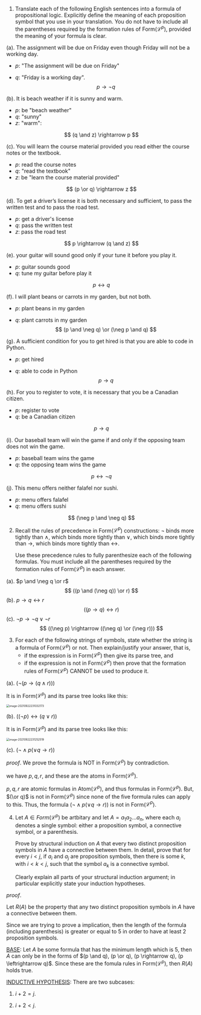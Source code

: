 1.  Translate each of the following English sentences into a formula of propositional logic. Explicitly define the meaning of each proposition symbol that you use in your translation. You do not have to include all the parentheses required by the formation rules of Form($\mathcal{L}^p$), provided the meaning of your formula is clear.

(a). The assignment will be due on Friday even though Friday will not be a working day.

* $p:$ "The assignment will be due on Friday"

* $q:$ "Friday is a working day".
  $$
  p \rightarrow \neg q
  $$
  

(b). It is beach weather if it is sunny and warm.

* $p:$ be "beach weather"
* $q:$ "sunny"
* $z:$ "warm":

$$
(q \and z) \rightarrow p
$$

(c). You will learn the course material provided you read either the course notes or the textbook.

* $p:$ read the course notes
* $q:$ "read the textbook"
* $z:$ be "learn the course material provided"

$$
(p \or q) \rightarrow z
$$

(d). To get a driver’s license it is both necessary and sufficient, to pass the written test and to pass the road test.

* $p:$ get a driver's license
* $q:$ pass the written test
* $z:$ pass the road test

$$
p \rightarrow (q \and z)
$$

(e). your guitar will sound good only if your tune it before you play it.

* $p:$ guitar sounds good
* $q:$ tune my guitar before play it

$$
p \leftrightarrow q
$$

(f). I will plant beans or carrots in my garden, but not both.

* $p:$ plant beans in my garden

* $q:$ plant carrots in my garden
  $$
  (p \and \neg q) \or (\neg p \and q)
  $$

(g). A sufficient condition for you to get hired is that you are able to code in Python.

* $p:$ get hired

* $q:$ able to code in Python
  $$
  p \rightarrow q
  $$

(h).  For you to register to vote, it is necessary that you be a Canadian citizen.

* $p:$ register to vote
* $q:$ be a Canadian citizen

$$
p \rightarrow q
$$

(i). Our baseball team will win the game if and only if the opposing team does not win the game.

* $p:$ baseball team wins the game
* $q:$ the opposing team wins the game

$$
p \leftrightarrow \neg q
$$

(j). This menu offers neither falafel nor sushi.

* $p:$ menu offers falafel
* $q:$ menu offers sushi

$$
(\neg p \and \neg q)
$$





2. Recall the rules of precedence in Form($\mathcal{L}^p$) constructions: $¬$ binds more tightly than $∧$, which binds more tightly than $∨$, which binds more tightly than $→$, which binds more tightly than $↔$. 

   Use these precedence rules to fully parenthesize each of the following formulas. You must include all the parentheses required by the formation rules of Form($\mathcal{L}^p$) in each answer.

(a). $p \and \neg q \or r$
$$
((p \and (\neg q)) \or r)
$$
(b). $p → q ↔ r$
$$
((p \rightarrow q) \leftrightarrow r)
$$
(c). $¬p → ¬q ∨ ¬r$
$$
((\neg p) \rightarrow ((\neg q) \or (\neg r)))
$$



3. For each of the following strings of symbols, state whether the string is a formula of Form($\mathcal{L}^p$) or not. Then explain/justify your answer, that is,
   *  if the expression is in Form($\mathcal{L}^p$) then give its parse tree, and
   * if the expression is not in Form($\mathcal{L}^p$) then prove that the formation rules of Form($\mathcal{L}^p$) CANNOT be used to produce it.

(a). $(¬(p → (q ∧ r)))$

It is in Form($\mathcal{L}^p$) and its parse tree looks like this:

<img src="D:\dev\AllNote\.mdnote\assets\image-20210922231032173.png" alt="image-20210922231032173" style="zoom:50%;" />

(b). $((¬p) ↔ (q ∨ r))$

It is in Form($\mathcal{L}^p$) and its parse tree looks like this:

<img src="D:\dev\AllNote\.mdnote\assets\image-20210922231252519.png" alt="image-20210922231252519" style="zoom:50%;" />

(c). $(¬ ∧ p(∨q → r))$

$proof$. We prove the formula is NOT in Form($\mathcal{L}^p$) by contradiction.

we have $p, q, r$, and these are the atoms in Form($\mathcal{L}^p$). 

$p,q,r$ are atomic formulas in Atom($\mathcal{L}^p$), and thus formulas in Form($\mathcal{L}^p$). But, $(\or q)$ is not in Form($\mathcal{L}^p$) since none of the five formula rules can apply to this. Thus, the formula $(¬ ∧ p(∨q → r))$ is not in Form($\mathcal{L}^p$).



4. Let $A \in Form(\mathcal{L}^p)$ be artbitary and let $A = a_1a_2...a_n$, where each $a_i$ denotes a single symbol: either a proposition symbol, a connective symbol, or a parenthesis.

   Prove by structural induction on $A$ that every two distinct proposition symbols in $A$ have a connective between them. In detail, prove that for every $i < j$, if $a_i$ and $a_j$ are proposition symbols, then there is some $k$, with $i < k < j$, such that the symbol $a_k$ is a connective symbol.

   Clearly explain all parts of your structural induction argument; in particular explicitly state your induction hypotheses.

$proof.$

Let $R(A)$ be the property that any two distinct proposition symbols in $A$ have a connective between them.

Since we are trying to prove a implication, then the length of the formula (including parenthesis) is greater or equal to 5 in order to have at least 2 proposition symbols.

<u>BASE</u>: Let $A$ be some formula that has the minimum length which is 5, then $A$ can only be in the forms of $(p \and q), (p \or q), (p \rightarrow q), (p \leftrightarrow q)$. Since these are the fomula rules in Form($\mathcal{L}^p$), then $R(A)$ holds true.

<u>INDUCTIVE HYPOTHESIS</u>: There are two subcases:

1. $i + 2 = j$. 

2. $i + 2 < j$.

